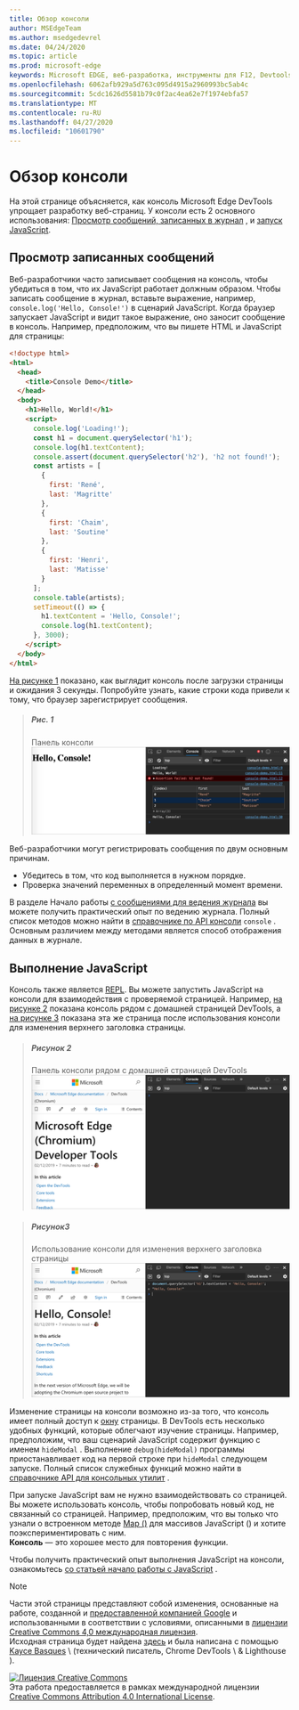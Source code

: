 ```yaml
---
title: Обзор консоли
author: MSEdgeTeam
ms.author: msedgedevrel
ms.date: 04/24/2020
ms.topic: article
ms.prod: microsoft-edge
keywords: Microsoft EDGE, веб-разработка, инструменты для F12, Devtools
ms.openlocfilehash: 6062afb929a5d763c095d4915a2960993bc5ab4c
ms.sourcegitcommit: 5cdc1626d5581b79c0f2ac4ea62e7f1974ebfa57
ms.translationtype: MT
ms.contentlocale: ru-RU
ms.lasthandoff: 04/27/2020
ms.locfileid: "10601790"
---
```

<!-- Copyright Kayce Basques 

   Licensed under the Apache License, Version 2.0 (the "License");
   you may not use this file except in compliance with the License.
   You may obtain a copy of the License at

       https://www.apache.org/licenses/LICENSE-2.0

   Unless required by applicable law or agreed to in writing, software
   distributed under the License is distributed on an "AS IS" BASIS,
   WITHOUT WARRANTIES OR CONDITIONS OF ANY KIND, either express or implied.
   See the License for the specific language governing permissions and
   limitations under the License.  -->





# Обзор консоли   

  

На этой странице объясняется, как консоль Microsoft Edge DevTools упрощает разработку веб-страниц.  У консоли есть 2 основного использования: [Просмотр сообщений, записанных в журнал](#viewing-logged-messages) , и [запуск JavaScript](#running-javascript).  

## Просмотр записанных сообщений   

Веб-разработчики часто записывает сообщения на консоль, чтобы убедиться в том, что их JavaScript работает должным образом.  Чтобы записать сообщение в журнал, вставьте выражение, например, `console.log('Hello, Console!')` в сценарий JavaScript.  Когда браузер запускает JavaScript и видит такое выражение, оно заносит сообщение в консоль.  Например, предположим, что вы пишете HTML и JavaScript для страницы:  

```html
<!doctype html>
<html>
  <head>
    <title>Console Demo</title>
  </head>
  <body>
    <h1>Hello, World!</h1>
    <script>
      console.log('Loading!');
      const h1 = document.querySelector('h1');
      console.log(h1.textContent);
      console.assert(document.querySelector('h2'), 'h2 not found!');
      const artists = [
        {
          first: 'René',
          last: 'Magritte'
        },
        {
          first: 'Chaim',
          last: 'Soutine'
        },
        {
          first: 'Henri',
          last: 'Matisse'
        }
      ];
      console.table(artists);
      setTimeout(() => {
        h1.textContent = 'Hello, Console!';
        console.log(h1.textContent);
      }, 3000);
    </script>
  </body>
</html>
```  

[На рисунке 1](#figure-1) показано, как выглядит консоль после загрузки страницы и ожидания 3 секунды.  Попробуйте узнать, какие строки кода привели к тому, что браузер зарегистрирует сообщения.  

> ##### Рис. 1  
> Панель консоли  
> ![Панель консоли][ImageConsole]  

Веб-разработчики могут регистрировать сообщения по двум основным причинам.  

*   Убедитесь в том, что код выполняется в нужном порядке.  
*   Проверка значений переменных в определенный момент времени.  

В разделе Начало работы [с сообщениями для ведения журнала][DevtoolsConsoleLoggingMessages] вы можете получить практический опыт по ведению журнала.  Полный список методов можно найти в [справочнике по API консоли][DevToolsConsoleAPI] `console` .  Основным различием между методами является способ отображения данных в журнале.  

## Выполнение JavaScript   

Консоль также является [REPL][WikiREPLoop].  Вы можете запустить JavaScript на консоли для взаимодействия с проверяемой страницей.  Например, [на рисунке 2](#figure-2) показана консоль рядом с домашней страницей DevTools, а [на рисунке 3](#figure-3) показана эта же страница после использования консоли для изменения верхнего заголовка страницы.  

> ##### Рисунок 2  
> Панель консоли рядом с домашней страницей DevTools  
> ![Панель консоли рядом с домашней страницей DevTools][ImageConsoleOverview]  

> ##### Рисунок3  
> Использование консоли для изменения верхнего заголовка страницы  
> ![Использование консоли для изменения верхнего заголовка страницы][ImageConsoleChangeTitle]  

Изменение страницы на консоли возможно из-за того, что консоль имеет полный доступ к [окну][MDNWindow] страницы.  В DevTools есть несколько удобных функций, которые облегчают изучение страницы.  Например, предположим, что ваш сценарий JavaScript содержит функцию с именем `hideModal` .  Выполнение `debug(hideModal)` программы приостанавливает код на первой строке при `hideModal` следующем запуске.  Полный список служебных функций можно найти в [справочнике API для консольных утилит][DevtoolsConsoleUtilitiesDebug] .  

При запуске JavaScript вам не нужно взаимодействовать со страницей.  Вы можете использовать консоль, чтобы попробовать новый код, не связанный со страницей.  Например, предположим, что вы только что узнали о встроенном методе [Map ()][MDNMap] для массивов JavaScript () и хотите поэкспериментировать с ним.  
**Консоль** — это хорошее место для повторения функции.  

Чтобы получить практический опыт выполнения JavaScript на консоли, ознакомьтесь [со статьей начало работы с JavaScript][ImageConsoleChangeTitle] .  

   

  

<!-- image links -->  

[ImageConsole]: /microsoft-edge/devtools-guide-chromium/media/console-console-demo.msft.png "Рисунок 1: панель консоли"  
[ImageConsoleChangeTitle]: /microsoft-edge/devtools-guide-chromium/media/devtools-console-h1-changed.msft.png "Рисунок 3: использование консоли для изменения верхнего заголовка страницы"  
[ImageConsoleOverview]: /microsoft-edge/devtools-guide-chromium/media/devtools-console-empty.msft.png "Рисунок 2: панель консоли рядом с домашней страницей DevTools"  

<!-- links -->  

[DevToolsConsoleAPI]: /microsoft-edge/devtools-guide-chromium/console/api "Справочник по API консоли"  
[DevtoolsConsoleLoggingMessages]: /microsoft-edge/devtools-guide-chromium/console/log "Начало работы с сообщениями журнала на консоли"  
[DevtoolsConsoleRunningJavascript]: /microsoft-edge/devtools-guide-chromium/console/javascript "Начало работы с JavaScript на консоли"  
[DevtoolsConsoleUtilitiesDebug]: /microsoft-edge/devtools-guide-chromium/console/utilities#debug "Справочник по API служебных программ для консоли отладки"  

[MDNMap]: https://developer.mozilla.org/docs/Web/JavaScript/Reference/Global_Objects/Array/map "Array. prototype. Map () | MDN"  
[MDNWindow]: https://developer.mozilla.org/docs/Web/API/Window "Окно | MDN"  

[WikiREPLoop]: https://en.wikipedia.org/wiki/Read%E2%80%93eval%E2%80%93print_loop "Read – eval — цикл печати — Википедии"  

> [!NOTE]
> Части этой страницы представляют собой изменения, основанные на работе, созданной и [предоставленной компанией Google][GoogleSitePolicies] и использованными в соответствии с условиями, описанными в [лицензии Creative Commons 4,0 международная лицензия][CCA4IL].  
> Исходная страница будет найдена [здесь](https://developers.google.com/web/tools/chrome-devtools/console/index) и была написана с помощью [Kayce Basques][KayceBasques] \ (технический писатель, Chrome DevTools \ & Lighthouse \).  

[![Лицензия Creative Commons][CCby4Image]][CCA4IL]  
Эта работа предоставляется в рамках международной лицензии [Creative Commons Attribution 4.0 International License][CCA4IL].  

[CCA4IL]: https://creativecommons.org/licenses/by/4.0  
[CCby4Image]: https://i.creativecommons.org/l/by/4.0/88x31.png  
[GoogleSitePolicies]: https://developers.google.com/terms/site-policies  
[KayceBasques]: https://developers.google.com/web/resources/contributors/kaycebasques  
